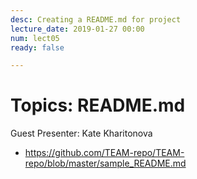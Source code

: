```yaml
---
desc: Creating a README.md for project
lecture_date: 2019-01-27 00:00
num: lect05
ready: false

---
```


# Topics: README.md

Guest Presenter: Kate Kharitonova

* <https://github.com/TEAM-repo/TEAM-repo/blob/master/sample_README.md>
